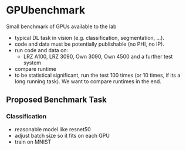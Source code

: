 # GPUbenchmark
Small benchmark of GPUs available to the lab

- typical DL task in vision (e.g. classification, segmentation, …).
- code and data must be potentially publishable (no PHI, no IP).
- run code and data on:
  - LRZ A100, LRZ 3090, Own 3090, Own 4500 and a further test system
-  compare runtime
- to be statistical significant, run the test 100 times (or 10 times, if its a long running task).
We want to compare runtimes in the end.

## Proposed Benchmark Task
### Classification
- reasonable model like resnet50
- adjust batch size so it fits on each GPU
- train on MNIST
